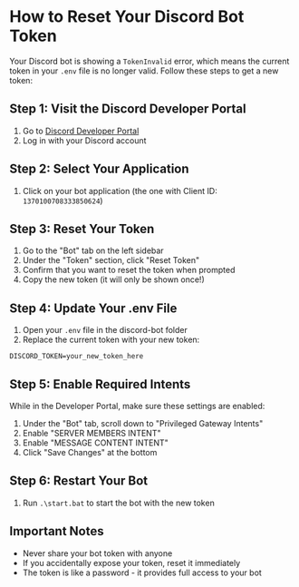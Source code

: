 # How to Reset Your Discord Bot Token

Your Discord bot is showing a `TokenInvalid` error, which means the current token in your `.env` file is no longer valid. Follow these steps to get a new token:

## Step 1: Visit the Discord Developer Portal

1. Go to [Discord Developer Portal](https://discord.com/developers/applications)
2. Log in with your Discord account

## Step 2: Select Your Application

1. Click on your bot application (the one with Client ID: `1370100708333850624`)

## Step 3: Reset Your Token

1. Go to the "Bot" tab on the left sidebar
2. Under the "Token" section, click "Reset Token"
3. Confirm that you want to reset the token when prompted
4. Copy the new token (it will only be shown once!)

## Step 4: Update Your .env File

1. Open your `.env` file in the discord-bot folder
2. Replace the current token with your new token:

```
DISCORD_TOKEN=your_new_token_here
```

## Step 5: Enable Required Intents

While in the Developer Portal, make sure these settings are enabled:

1. Under the "Bot" tab, scroll down to "Privileged Gateway Intents"
2. Enable "SERVER MEMBERS INTENT"
3. Enable "MESSAGE CONTENT INTENT"
4. Click "Save Changes" at the bottom

## Step 6: Restart Your Bot

1. Run `.\start.bat` to start the bot with the new token

## Important Notes

- Never share your bot token with anyone
- If you accidentally expose your token, reset it immediately
- The token is like a password - it provides full access to your bot 
